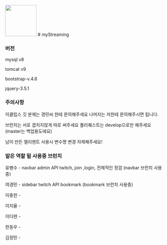 
<img src = "https://user-images.githubusercontent.com/47360438/140064036-673945d9-b3ff-4677-9d67-dd429b710df6.png" width="100" height="100"> # myStreaming
### 버전

mysql v8

tomcat v9

bootstrap-v.4.6

jquery-3.5.1

### 주의사항
이클립스 깃 분제는 경민씨 한테 문의해주세요
나머지는 저한테 문의해주시면 됩니다.

브런치는 서로 겹치지않게 따로 써주세요
풀리퀘스트는 develop으로만 해주세요 (master는 백업용도에요)

남이 만든 엘리멘트 사용시 변수명 변경 자제해주세요!

### 맡은 역할 밑 사용중 브런치
유병수 - navbar admin API twitch, join ,login, 전체적인 정검 (navbar 브런치 사용중)

여경민 - sidebar twitch API bookmark (bookmark 브런치 사용중)

이충헌 - 

이지율 -

이다현 -

한동우 - 

김정민 - 
